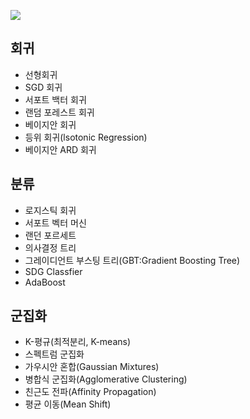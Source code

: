 ![](http://1.bp.blogspot.com/-ME24ePzpzIM/UQLWTwurfXI/AAAAAAAAANw/W3EETIroA80/s1600/drop_shadows_background.png)

## 회귀 
* 선형회귀 
* SGD 회귀
* 서포트 백터 회귀
* 랜덤 포레스트 회귀
* 베이지안 회귀
* 등위 회귀(lsotonic Regression)
* 베이지안 ARD 회귀

## 분류 
* 로지스틱 회귀
* 서포트 벡터 머신
* 랜던 포르세트 
* 의사결정 트리
* 그레이디언트 부스팅 트리(GBT:Gradient Boosting Tree)
* SDG Classfier
* AdaBoost

## 군집화 
* K-평규(최적분리, K-means)
* 스펙트럼 군집화
* 가우시안 혼합(Gaussian Mixtures)
* 병합식 군집화(Agglomerative Clustering)
* 친근도 전파(Affinity Propagation)
* 평균 이동(Mean Shift)
